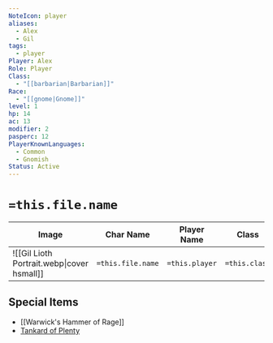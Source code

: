 ```yaml
---
NoteIcon: player
aliases:
  - Alex
  - Gil
tags:
  - player
Player: Alex
Role: Player
Class:
  - "[[barbarian|Barbarian]]"
Race:
  - "[[gnome|Gnome]]"
level: 1
hp: 14
ac: 13
modifier: 2
pasperc: 12
PlayerKnownLanguages:
  - Common
  - Gnomish
Status: Active
---
```


# `=this.file.name`

| Image                                      | Char Name         | Player Name    | Class         | Race         | Level         |
| ------------------------------------------ | ----------------- | -------------- | ------------- | ------------ | ------------- |
| ![[Gil Lioth Portrait.webp\|cover hsmall]] | `=this.file.name` | `=this.player` | `=this.class` | `=this.race` | `=this.level` |


## Special Items
- [[Warwick's Hammer of Rage]]
- [Tankard of Plenty](http://dnd5e.wikidot.com/wondrous-items:tankard-of-plenty)
